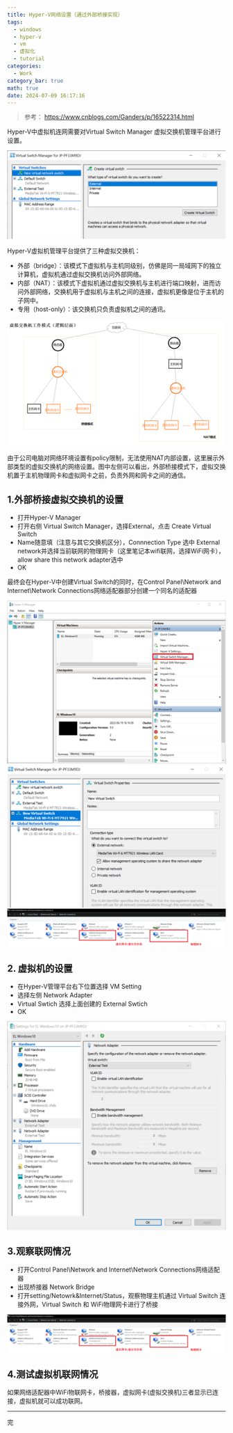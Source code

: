 ```yaml
---
title: Hyper-V网络设置（通过外部桥接实现）
tags:
  - windows
  - hyper-v
  - vm
  - 虚拟化
  - tutorial
categories:
  - Work
category_bar: true
math: true
date: 2024-07-09 16:17:16
---
```


> 参考： https://www.cnblogs.com/Ganders/p/16522314.html

Hyper-V中虚拟机连网需要对Virtual Switch Manager 虚拟交换机管理平台进行设置。

![Virtual Switch Manager](hyper-v-network-connection/image.png)

Hyper-V虚拟机管理平台提供了三种虚拟交换机：

- 外部（bridge）：该模式下虚拟机与主机同级别，仿佛是同一局域网下的独立计算机，虚拟机通过虚拟交换机访问外部网络。
- 内部（NAT）：该模式下虚拟机通过虚拟交换机与主机进行端口映射，进而访问外部网络，交换机用于虚拟机与主机之间的连接，虚拟机更像是位于主机的子网中。
- 专用（host-only）：该交换机只负责虚拟机之间的通讯。

![虚拟交换机工作模式](hyper-v-network-connection/image-1.png)

由于公司电脑对网络环境设置有policy限制，无法使用NAT内部设置，这里展示外部类型的虚拟交换机的网络设置。图中左侧可以看出，外部桥接模式下，虚拟交换机置于主机物理网卡和虚拟网卡之前，负责外网和网卡之间的通信。

## 1.外部桥接虚拟交换机的设置

- 打开Hyper-V Manager
- 打开右侧 Virtual Switch Manager，选择External，点击 Create Virtual Switch
- Name随意填（注意与其它交换机区分），Connnection Type 选中 External network并选择当前联网的物理网卡（这里笔记本wifi联网，选择WiFi网卡），allow share this network adapter选中
- OK

最终会在Hyper-V中创建Virtual Switch的同时，在Control Panel\Network and Internet\Network Connections网络适配器部分创建一个同名的适配器

![alt text](hyper-v-network-connection/image-2.png)
![alt text](hyper-v-network-connection/image-3.png)
![alt text](hyper-v-network-connection/image-4.png)

## 2. 虚拟机的设置

- 在Hyper-V管理平台右下位置选择 VM Setting
- 选择左侧 Network Adapter
- Virtual Swtich  选择上面创建的 External Swtich
- OK

![alt text](hyper-v-network-connection/image-5.png)

## 3.观察联网情况

- 打开Control Panel\Network and Internet\Network Connections网络适配器
- 出现桥接器 Network Bridge
- 打开setting/Netowrk&Internet/Status，观察物理主机通过 Virtual Switch 连接外网，Virtual Switch 和 WiFi物理网卡进行了桥接

![alt text](hyper-v-network-connection/image-4.png)

## 4.测试虚拟机联网情况

如果网络适配器中WiFi物联网卡，桥接器，虚拟网卡(虚拟交换机)三者显示已连接，虚拟机就可以成功联网。

---
完
